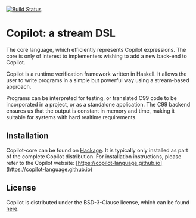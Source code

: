 [![Build Status](https://travis-ci.org/Copilot-Language/copilot-core.svg?branch=master)](https://travis-ci.org/Copilot-Language/copilot-core)

# Copilot: a stream DSL
The core language, which efficiently represents Copilot expressions.  The core
is only of interest to implementers wishing to add a new back-end to Copilot.

Copilot is a runtime verification framework written in Haskell. It allows the
user to write programs in a simple but powerful way using a stream-based
approach.

Programs can be interpreted for testing, or translated C99 code to be
incorporated in a project, or as a standalone application. The C99 backend
ensures us that the output is constant in memory and time, making it suitable
for systems with hard realtime requirements.


## Installation
Copilot-core can be found on
[Hackage](https://hackage.haskell.org/package/copilot-core). It is typically
only installed as part of the complete Copilot distribution. For installation
instructions, please refer to the Copilot website:
[https://copilot-language.github.io](https://copilot-language.github.io)


## License
Copilot is distributed under the BSD-3-Clause license, which can be found
[here](https://raw.githubusercontent.com/Copilot-Language/copilot-core/master/LICENSE).
